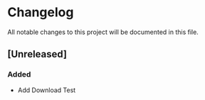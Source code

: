 # Changelog

All notable changes to this project will be documented in this file.

## [Unreleased]

### Added
- Add Download Test